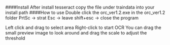 ####Install
After install tesseract
copy the file under traindata into your install path
####How to use
Double click the orc_ver1.2.exe in the orc_ver1.2 folder
PrtSc -> strat
Esc -> leave
shift+esc -> close the program

Left click and drag to select area
Right-click to start OCR
You can drag the small preview image to look around
and drag the scale to adjust the threshold